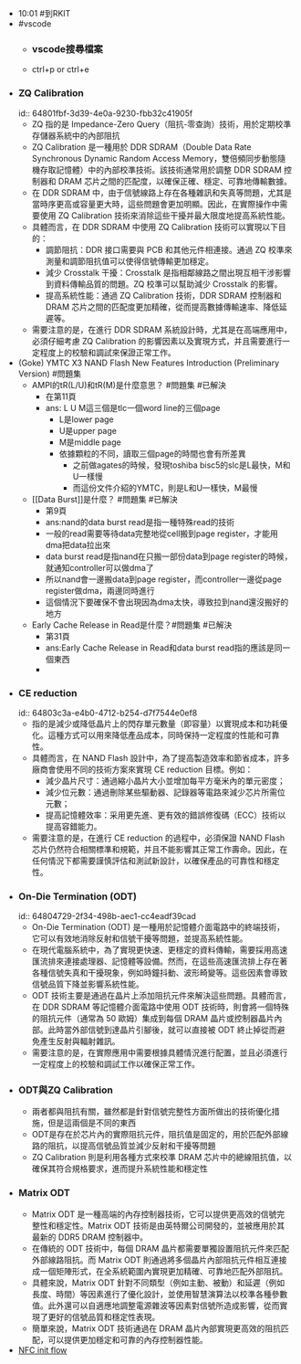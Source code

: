 - 10:01 #到RKIT
- #vscode
	- ### vscode搜尋檔案
	- ctrl+p or ctrl+e
- ### ZQ Calibration
  id:: 64801fbf-3d39-4e0a-9230-fbb32c41905f
	- ZQ 指的是 Impedance-Zero Query（阻抗-零查詢）技術，用於定期校準存儲器系統中的內部阻抗
	- ZQ Calibration 是一種用於 DDR SDRAM（Double Data Rate Synchronous Dynamic Random Access Memory，雙倍頻同步動態隨機存取記憶體）中的內部校準技術。該技術通常用於調整 DDR SDRAM 控制器和 DRAM 芯片之間的匹配度，以確保正確、穩定、可靠地傳輸數據。
	- 在 DDR SDRAM 中，由于信號線路上存在各種雜訊和失真等問題，尤其是當時序更高或容量更大時，這些問題會更加明顯。因此，在實際操作中需要使用 ZQ Calibration 技術來消除這些干擾并最大限度地提高系統性能。
	- 具體而言，在 DDR SDRAM 中使用 ZQ Calibration 技術可以實現以下目的：
		- 調節阻抗：DDR 接口需要與 PCB 和其他元件相連接。通過 ZQ 校準來測量和調節阻抗值可以使得信號傳輸更加穩定。
		- 減少 Crosstalk 干擾：Crosstalk 是指相鄰線路之間出現互相干涉影響到資料傳輸品質的問題。ZQ 校準可以幫助減少 Crosstalk 的影響。
		- 提高系統性能：通過 ZQ Calibration 技術，DDR SDRAM 控制器和 DRAM 芯片之間的匹配度更加精確，從而提高數據傳輸速率、降低延遲等。
	- 需要注意的是，在進行 DDR SDRAM 系統設計時，尤其是在高端應用中，必須仔細考慮 ZQ Calibration 的影響因素以及實現方式，并且需要進行一定程度上的校驗和調試來保證正常工作。
- (Goke) YMTC X3 NAND Flash New Features Introduction (Preliminary Version) #問題集
	- AMPI的tR(L/U)和tR(M)是什麼意思？ #問題集 #已解決
		- 在第11頁
		- ans: L U M這三個是tlc一個word line的三個page
			- L是lower page
			- U是upper page
			- M是middle page
			- 依據顆粒的不同，讀取三個page的時間也會有所差異
				- 之前做agates的時候，發現toshiba bisc5的slc是L最快，M和U一樣慢
				- 而這份文件介紹的YMTC，則是L和U一樣快，M最慢
	- [[Data Burst]]是什麼？ #問題集 #已解決
		- 第9頁
		- ans:nand的data burst read是指一種特殊read的技術
		- 一般的read需要等待data完整地從cell搬到page register，才能用dma把data拉出來
		- data burst read是指nand在只搬一部份data到page register的時候，就通知controller可以做dma了
		- 所以nand會一邊搬data到page register，而controller一邊從page register做dma，兩邊同時進行
		- 這個情況下要確保不會出現因為dma太快，導致拉到nand還沒搬好的地方
	- Early Cache Release in Read是什麼？#問題集 #已解決
		- 第31頁
		- ans:Early Cache Release in Read和data burst read指的應該是同一個東西
		-
- ### CE reduction
  id:: 64803c3a-e4b0-4712-b254-d7f7544e0ef8
	- 指的是減少或降低晶片上的閃存單元數量（即容量）以實現成本和功耗優化。這種方式可以用來降低產品成本，同時保持一定程度的性能和可靠性。
	- 具體而言，在 NAND Flash 設計中，為了提高製造效率和節省成本，許多廠商會使用不同的技術方案來實現 CE reduction 目標。例如：
		- 減少晶片尺寸：通過縮小晶片大小並增加每平方毫米內的單元密度；
		- 減少位元數：通過刪除某些驅動器、記錄器等電路來減少芯片所需位元數；
		- 提高記憶體效率：采用更先進、更有效的錯誤修復碼（ECC）技術以提高容錯能力。
	- 需要注意的是，在進行 CE reduction 的過程中，必須保證 NAND Flash 芯片仍然符合相關標準和規範，并且不能影響其正常工作壽命。因此，在任何情況下都需要謹慎評估和測試新設計，以確保產品的可靠性和穩定性。
- ### On-Die Termination (ODT)
  id:: 64804729-2f34-498b-aec1-cc4eadf39cad
	- On-Die Termination (ODT) 是一種用於記憶體介面電路中的終端技術，它可以有效地消除反射和信號干擾等問題，並提高系統性能。
	- 在現代電腦系統中，為了實現更快速、更穩定的資料傳輸，需要採用高速匯流排來連接處理器、記憶體等設備。然而，在這些高速匯流排上存在著各種信號失真和干擾現象，例如時鐘抖動、波形畸變等。這些因素會導致信號品質下降並影響系統性能。
	- ODT 技術主要是通過在晶片上添加阻抗元件來解決這些問題。具體而言，在 DDR SDRAM 等記憶體介面電路中使用 ODT 技術時，則會將一個特殊的阻抗元件（通常為 50 歐姆）集成到每個 DRAM 晶片或控制器晶片內部。此時當外部信號到達晶片引腳後，就可以直接被 ODT 終止掉從而避免產生反射與輻射雜訊。
	- 需要注意的是，在實際應用中需要根據具體情況進行配置，並且必須進行一定程度上的校驗和調試工作以確保正常工作。
- ### ODT與ZQ Calibration
	- 兩者都與阻抗有關，雖然都是針對信號完整性方面所做出的技術優化措施，但是這兩個是不同的東西
	- ODT是存在於芯片內的實際阻抗元件，阻抗值是固定的，用於匹配外部線路的阻抗，以提高信號品質並減少反射和干擾等問題
	- ZQ Calibration 則是利用各種方式來校準 DRAM 芯片中的總線阻抗值，以確保其符合規格要求，進而提升系統性能和穩定性
- ### Matrix ODT
	- Matrix ODT 是一種高端的內存控制器技術，它可以提供更高效的信號完整性和穩定性。Matrix ODT 技術是由英特爾公司開發的，並被應用於其最新的 DDR5 DRAM 控制器中。
	- 在傳統的 ODT 技術中，每個 DRAM 晶片都需要單獨設置阻抗元件來匹配外部線路阻抗。而 Matrix ODT 則通過將多個晶片內部阻抗元件相互連接成一個矩陣形式，在全系統範圍內實現更加精確、可靠地匹配外部阻抗。
	- 具體來說，Matrix ODT 針對不同類型（例如主動、被動）和延遲（例如長度、時間）等因素進行了優化設計，並使用智慧演算法以校準各種參數值。此外還可以自適應地調整電源雜波等因素對信號所造成影響，從而實現了更好的信號品質和穩定性表現。
	- 簡單來說，Matrix ODT 技術通過在 DRAM 晶片內部實現更高效的阻抗匹配，可以提供更加穩定和可靠的內存控制器性能。
- [NFC init flow](64795884-689b-4f4b-82b2-4076688c998e)